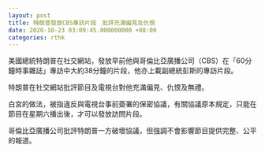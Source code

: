 ```yaml
---
layout: post
title: 特朗普發放CBS專訪片段　批評充滿偏見及仇恨
date: 2020-10-23 03:09:45.000000000 +08:00
categories: rthk
---
```


美國總統特朗普在社交網站，發放早前他與哥倫比亞廣播公司（CBS）在「60分鐘時事雜誌」專訪中大約38分鐘的片段，他亦上載副總統彭斯的專訪片段。

特朗普在社交網站批評節目及電視台對他充滿偏見、仇恨及無禮。

白宮的做法，被指違反與電視台事前簽署的保密協議，有關協議原本規定，只能在節目在星期六播出後，才可以發放訪問片段。

哥倫比亞廣播公司批評特朗普一方破壞協議，但強調不會影響節目提供完整、公平的報道。
